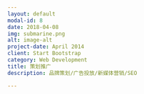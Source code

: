 ```yaml
---
layout: default
modal-id: 8
date: 2018-04-08
img: submarine.png
alt: image-alt
project-date: April 2014
client: Start Bootstrap
category: Web Development
title: 策划推广
description: 品牌策划/广告投放/新媒体营销/SEO

---
```

